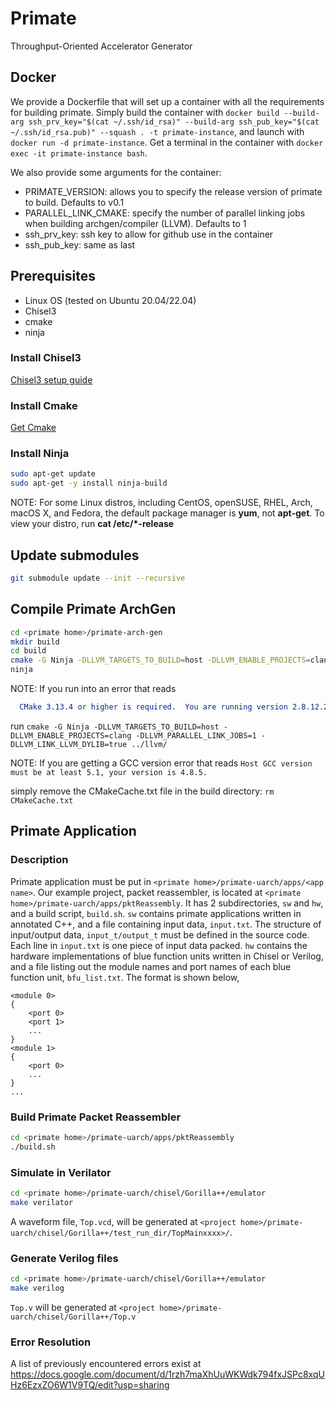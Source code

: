 # Primate

Throughput-Oriented Accelerator Generator

## Docker

We provide a Dockerfile that will set up a container with all the requirements for building primate. Simply build the container with `docker build --build-arg ssh_prv_key="$(cat ~/.ssh/id_rsa)" --build-arg ssh_pub_key="$(cat ~/.ssh/id_rsa.pub)" --squash . -t primate-instance`, and launch with `docker run -d primate-instance`. Get a terminal in the container with `docker exec -it primate-instance bash`.

We also provide some arguments for the container: 
- PRIMATE_VERSION: allows you to specify the release version of primate to build. Defaults to v0.1
- PARALLEL_LINK_CMAKE: specify the number of parallel linking jobs when building archgen/compiler (LLVM). Defaults to 1 
- ssh_prv_key: ssh key to allow for github use in the container
- ssh_pub_key: same as last

## Prerequisites
- Linux OS (tested on Ubuntu 20.04/22.04)
- Chisel3
- cmake
- ninja

### Install Chisel3
[Chisel3 setup guide](https://github.com/chipsalliance/chisel/blob/3.4-release/SETUP.md)

### Install Cmake
[Get Cmake](https://cmake.org/download/)

### Install Ninja
```bash
sudo apt-get update
sudo apt-get -y install ninja-build
```
NOTE: For some Linux distros, including CentOS, openSUSE, RHEL, Arch, macOS X, and Fedora, the default package manager is **yum**, not **apt-get**. To view your distro, run **cat /etc/*-release**


## Update submodules
```bash
git submodule update --init --recursive
```

## Compile Primate ArchGen
```bash
cd <primate home>/primate-arch-gen
mkdir build
cd build
cmake -G Ninja -DLLVM_TARGETS_TO_BUILD=host -DLLVM_ENABLE_PROJECTS=clang -DLLVM_PARALLEL_LINK_JOBS=1 -DLLVM_LINK_LLVM_DYLIB=true ../llvm/
ninja
```
NOTE: If you run into an error that reads
```CMake Error at CMakeLists.txt:3 (cmake_minimum_required):
  CMake 3.13.4 or higher is required.  You are running version 2.8.12.2
```
run
```cmake -G Ninja -DLLVM_TARGETS_TO_BUILD=host -DLLVM_ENABLE_PROJECTS=clang -DLLVM_PARALLEL_LINK_JOBS=1 -DLLVM_LINK_LLVM_DYLIB=true ../llvm/```

NOTE:
If you are getting a GCC version error that reads
```Host GCC version must be at least 5.1, your version is 4.8.5.```

simply remove the CMakeCache.txt file in the build directory:
```rm CMakeCache.txt```

## Primate Application
### Description
Primate application must be put in `<primate home>/primate-uarch/apps/<app name>`. 
Our example project, packet reassembler, is located at `<primate home>/primate-uarch/apps/pktReassembly`. It has 2 subdirectories, `sw` and `hw`, and a build script, `build.sh`. 
`sw` contains primate applications written in annotated C++, and a file containing input data, `input.txt`. The structure of input/output data, `input_t/output_t` must be defined in the source code. Each line in `input.txt` is one piece of input data packed.
`hw` contains the hardware implementations of blue function units written in Chisel or Verilog, and a file listing out the module names and port names of each blue function unit, `bfu_list.txt`. The format is shown below,
```
<module 0>
{
    <port 0>
    <port 1>
    ...
}
<module 1>
{
    <port 0>
    ...
}
...
```

### Build Primate Packet Reassembler
```bash
cd <primate home>/primate-uarch/apps/pktReassembly
./build.sh
```

### Simulate in Verilator
```bash
cd <primate home>/primate-uarch/chisel/Gorilla++/emulator
make verilator
```
A waveform file, `Top.vcd`, will be generated at `<project home>/primate-uarch/chisel/Gorilla++/test_run_dir/TopMainxxxx>/`.

### Generate Verilog files
```bash
cd <primate home>/primate-uarch/chisel/Gorilla++/emulator
make verilog
```
`Top.v` will be generated at `<project home>/primate-uarch/chisel/Gorilla++/Top.v`

### Error Resolution
A list of previously encountered errors exist at https://docs.google.com/document/d/1rzh7maXhUuWKWdk794fxJSPc8xqUHz6EzxZO6W1V9TQ/edit?usp=sharing
